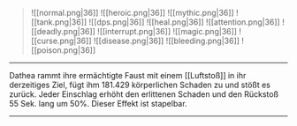 > ![[normal.png|36]] ![[heroic.png|36]] ![[mythic.png|36]]
> ![[tank.png|36]] ![[dps.png|36]] ![[heal.png|36]]
> ![[attention.png|36]] ![[deadly.png|36]] ![[interrupt.png|36]]
> ![[magic.png|36]] ![[curse.png|36]] ![[disease.png|36]] ![[bleeding.png|36]] ![[poison.png|36]] 

***

Dathea rammt ihre ermächtigte Faust mit einem [[Luftstoß]] in ihr derzeitiges Ziel, fügt ihm 181.429 körperlichen Schaden zu und stößt es zurück. Jeder Einschlag erhöht den erlittenen Schaden und den Rückstoß 55 Sek. lang um 50%. Dieser Effekt ist stapelbar.

***